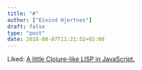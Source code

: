 ```yaml
---
title: "#"
author: ["Eivind Hjertnes"]
draft: false
type: "post"
date: 2018-08-07T11:21:52+02:00
---
```


Liked: [A little Clojure-like LISP in
JavaScript.](https://gozala.io/wisp/)
